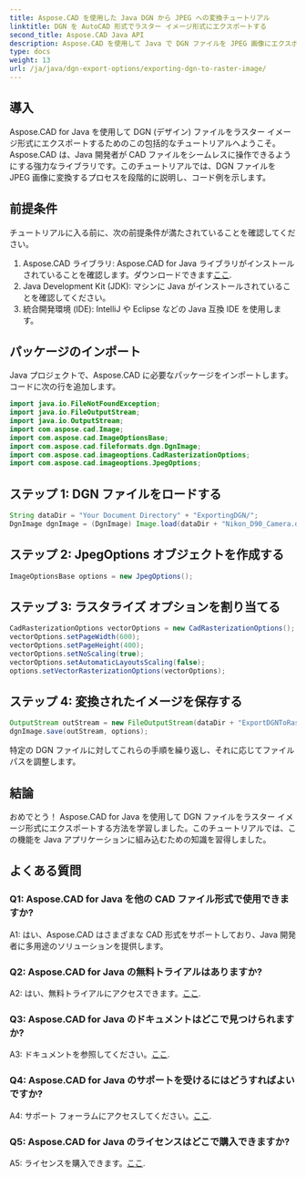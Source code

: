 ```yaml
---
title: Aspose.CAD を使用した Java DGN から JPEG への変換チュートリアル
linktitle: DGN を AutoCAD 形式でラスター イメージ形式にエクスポートする
second_title: Aspose.CAD Java API
description: Aspose.CAD を使用して Java で DGN ファイルを JPEG 画像にエクスポートする方法を学びます。このステップバイステップのチュートリアルでは、プロセスを簡単に進めることができます。
type: docs
weight: 13
url: /ja/java/dgn-export-options/exporting-dgn-to-raster-image/
---
```

## 導入

Aspose.CAD for Java を使用して DGN (デザイン) ファイルをラスター イメージ形式にエクスポートするためのこの包括的なチュートリアルへようこそ。 Aspose.CAD は、Java 開発者が CAD ファイルをシームレスに操作できるようにする強力なライブラリです。このチュートリアルでは、DGN ファイルを JPEG 画像に変換するプロセスを段階的に説明し、コード例を示します。

## 前提条件

チュートリアルに入る前に、次の前提条件が満たされていることを確認してください。
1.  Aspose.CAD ライブラリ: Aspose.CAD for Java ライブラリがインストールされていることを確認します。ダウンロードできます[ここ](https://releases.aspose.com/cad/java/).
2. Java Development Kit (JDK): マシンに Java がインストールされていることを確認してください。
3. 統合開発環境 (IDE): IntelliJ や Eclipse などの Java 互換 IDE を使用します。

## パッケージのインポート

Java プロジェクトで、Aspose.CAD に必要なパッケージをインポートします。コードに次の行を追加します。

```java
import java.io.FileNotFoundException;
import java.io.FileOutputStream;
import java.io.OutputStream;
import com.aspose.cad.Image;
import com.aspose.cad.ImageOptionsBase;
import com.aspose.cad.fileformats.dgn.DgnImage;
import com.aspose.cad.imageoptions.CadRasterizationOptions;
import com.aspose.cad.imageoptions.JpegOptions;
```

## ステップ 1: DGN ファイルをロードする

```java
String dataDir = "Your Document Directory" + "ExportingDGN/";
DgnImage dgnImage = (DgnImage) Image.load(dataDir + "Nikon_D90_Camera.dgn");
```

## ステップ 2: JpegOptions オブジェクトを作成する

```java
ImageOptionsBase options = new JpegOptions();
```

## ステップ 3: ラスタライズ オプションを割り当てる

```java
CadRasterizationOptions vectorOptions = new CadRasterizationOptions();
vectorOptions.setPageWidth(600);
vectorOptions.setPageHeight(400);
vectorOptions.setNoScaling(true);
vectorOptions.setAutomaticLayoutsScaling(false);
options.setVectorRasterizationOptions(vectorOptions);
```

## ステップ 4: 変換されたイメージを保存する

```java
OutputStream outStream = new FileOutputStream(dataDir + "ExportDGNToRasterImage_Out.jpg");
dgnImage.save(outStream, options);
```

特定の DGN ファイルに対してこれらの手順を繰り返し、それに応じてファイル パスを調整します。

## 結論

おめでとう！ Aspose.CAD for Java を使用して DGN ファイルをラスター イメージ形式にエクスポートする方法を学習しました。このチュートリアルでは、この機能を Java アプリケーションに組み込むための知識を習得しました。

## よくある質問

### Q1: Aspose.CAD for Java を他の CAD ファイル形式で使用できますか?

A1: はい、Aspose.CAD はさまざまな CAD 形式をサポートしており、Java 開発者に多用途のソリューションを提供します。

### Q2: Aspose.CAD for Java の無料トライアルはありますか?

 A2: はい、無料トライアルにアクセスできます。[ここ](https://releases.aspose.com/).

### Q3: Aspose.CAD for Java のドキュメントはどこで見つけられますか?

 A3: ドキュメントを参照してください。[ここ](https://reference.aspose.com/cad/java/).

### Q4: Aspose.CAD for Java のサポートを受けるにはどうすればよいですか?

 A4: サポート フォーラムにアクセスしてください。[ここ](https://forum.aspose.com/c/cad/19).

### Q5: Aspose.CAD for Java のライセンスはどこで購入できますか?

 A5: ライセンスを購入できます。[ここ](https://purchase.aspose.com/buy).